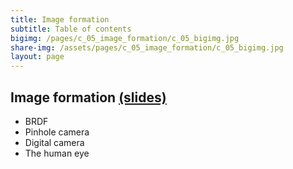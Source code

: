 ```yaml
---
title: Image formation
subtitle: Table of contents
bigimg: /pages/c_05_image_formation/c_05_bigimg.jpg
share-img: /assets/pages/c_05_image_formation/c_05_bigimg.jpg
layout: page
---
```


## **Image formation** [(slides)](/pages/c_05_image_formation/Image_formation.pdf)

- BRDF
- Pinhole camera
- Digital camera
- The human eye
